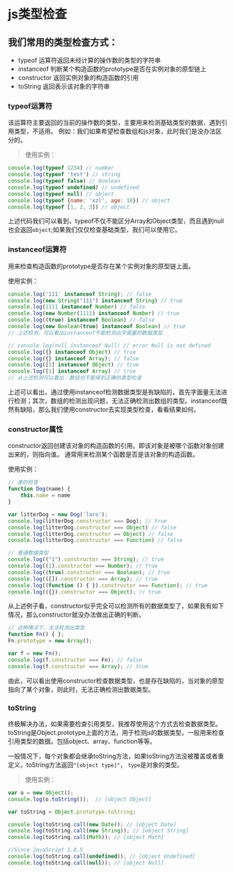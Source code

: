 # js类型检查

## 我们常用的类型检查方式：
- typeof 运算符返回未经计算的操作数的类型的字符串
- instanceof 判断某个构造函数的prototype是否在实例对象的原型链上
- constructor 返回实例对象的构造函数的引用
- toString 返回表示该对象的字符串

### typeof运算符

该运算符主要返回的当前的操作数的类型，主要用来检测基础类型的数据，遇到引用类型，不适用。
例如：我们如果希望检查数组和js对象，此时我们是没办法区分的。

> 使用实例：
```js
console.log(typeof 1234) // number
console.log(typeof 'test') // string
console.log(typeof false) // boolean
console.log(typeof undefined) // undefined
console.log(typeof null) // object
console.log(typeof {name: 'xzl', age: 18}) // object
console.log(typeof [1, 2, 3]) // object
```
上述代码我们可以看到，typeof不仅不能区分Array和Object类型，而且遇到null也会返回`object`;如果我们仅仅检查基础类型，我们可以使用它。


### instanceof运算符

用来检查构造函数的prototype是否存在某个实例对象的原型链上面。

使用实例：
```js
console.log('111' instanceof String); // false
console.log(new String("111") instanceof String) // true
console.log(1111 instanceof Number) // false
console.log(new Number(1111) instanceof Number) // true
console.log((true) instanceof Boolean) // false
console.log(new Boolean(true) instanceof Boolean) // true
// 上述检测，可以看出instanceof不能检测出字面量的数据类型

// console.log(null instanceof Null) // error Null is not defined
console.log({} instanceof Object) // true
console.log({} instanceof Array); // false
console.log([1] instanceof Object) // true
console.log([1] instanceof Array) // true
// 从上述检测可以看出：数组也不能得到正确的类型检查
```

上述可以看出，通过使用instanceof检测数据类型是有缺陷的，首先字面量无法进行检测；其次，数组的检测出现问题，无法正确检测出数组的类型。instanceof既然有缺陷，那么我们使用constructor去实现类型检查，看看结果如何。

### constructor属性

constructor返回创建该对象的构造函数的引用。即该对象是被哪个函数对象创建出来的，则指向谁。
通常用来检测某个函数是否是该对象的构造函数。

使用实例：
```js
// 类的检查
function Dog(name) {
    this.name = name
}

var litterDog = new Dog('laro');
console.log(litterDog.constructor === Dog); // true
console.log(litterDog.constructor === Object) // false
console.log(litterDog.constructor == Object) // false
console.log(litterDog.constructor === Function) // false

// 普通数据类型
console.log(("1").constructor === String); // true
console.log((1).constructor === Number); // true
console.log((true).constructor === Boolean); // true
console.log(([]).constructor === Array); // true
console.log((function () { }).constructor === Function); // true
console.log(({}).constructor === Object); // true
```

从上述例子看，constructor似乎完全可以检测所有的数据类型了，如果我有如下情况，那么constructor就没办法做出正确的判断。
```js
// 这种情况下，无法检测出类型
function Fn() { };
Fn.prototype = new Array();

var f = new Fn();
console.log(f.constructor === Fn); // false
console.log(f.constructor === Array); // true
```
由此，可以看出使用constructor检查数据类型，也是存在缺陷的，当对象的原型指向了某个对象，则此时，无法正确检测出数据类型。

### toString

终极解决办法，如果需要检查引用类型，我推荐使用这个方式去检查数据类型。
toString是Object.prototype上面的方法，用于检测js的数据类型，一般用来检查引用类型的数据。包括object、array、function等等。

一般情况下，每个对象都会继承toString方法，如果toString方法没被覆盖或者重定义，toString方法返回`"[object type]"`， `type`是对象的类型。

> 使用实例：
```js
var o = new Object();
console.log(o.toString());  // [object Object]

var toString = Object.prototype.toString;

console.log(toString.call(new Date)); // [object Date]
console.log(toString.call(new String)); // [object String]
console.log(toString.call(Math)); // [object Math]

//Since JavaScript 1.8.5
console.log(toString.call(undefined)); // [object Undefined]
console.log(toString.call(null)); // [object Null]
```










